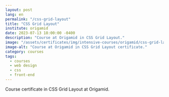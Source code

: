 ```yaml
---
layout: post
lang: en
permalink: "/css-grid-layout"
title: "CSS Grid Layout"
institute: origamid
date: 2023-07-13 18:00:00 -0400
description: "Course at Origamid in CSS Grid Layout."
image: "/assets/certificates/img/intensive-courses/origamid/css-grid-layout/front-en.jpg"
image-alt: "Course at Origamid in CSS Grid Layout certificate."
category: courses
tags:
  - courses
  - web design
  - css
  - front-end
---
```


Course certificate in CSS Grid Layout at Origamid.
